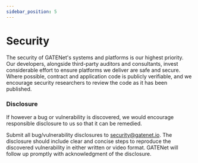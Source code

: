```yaml
---
sidebar_position: 5
---
```


# Security
The security of GATENet&#39;s systems and platforms is our highest priority. Our developers, alongside third-party auditors and consultants, invest considerable effort to ensure platforms we deliver are safe and secure. Where possible, contract and application code is publicly verifiable, and we encourage security researchers to review the code as it has been published.
### Disclosure
If however a bug or vulnerability is discovered, we would encourage responsible disclosure to us so that it can be remedied.

Submit all bug/vulnerability disclosures to security@gatenet.io. The disclosure should include clear and concise steps to reproduce the discovered vulnerability in either written or video format. GATENet will follow up promptly with acknowledgment of the disclosure.
